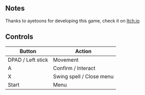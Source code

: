 ## Notes

Thanks to ayetoons for developing this game, check it on [Itch.io](https://ayetoons.itch.io/lost-inside-act-1)

## Controls

| Button | Action |
|--|--| 
|DPAD / Left stick|Movement|
|A|Confirm / Interact|
|X| Swing spell / Close menu|
|Start|Menu|


